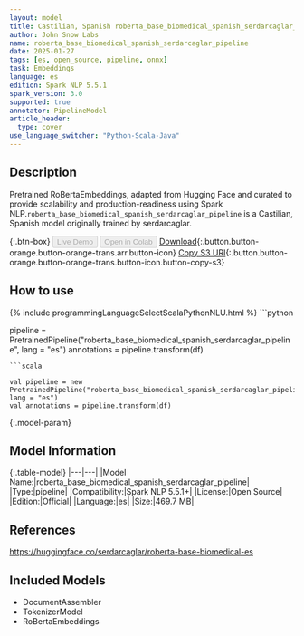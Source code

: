 ```yaml
---
layout: model
title: Castilian, Spanish roberta_base_biomedical_spanish_serdarcaglar_pipeline pipeline RoBertaEmbeddings from serdarcaglar
author: John Snow Labs
name: roberta_base_biomedical_spanish_serdarcaglar_pipeline
date: 2025-01-27
tags: [es, open_source, pipeline, onnx]
task: Embeddings
language: es
edition: Spark NLP 5.5.1
spark_version: 3.0
supported: true
annotator: PipelineModel
article_header:
  type: cover
use_language_switcher: "Python-Scala-Java"
---
```


## Description

Pretrained RoBertaEmbeddings, adapted from Hugging Face and curated to provide scalability and production-readiness using Spark NLP.`roberta_base_biomedical_spanish_serdarcaglar_pipeline` is a Castilian, Spanish model originally trained by serdarcaglar.

{:.btn-box}
<button class="button button-orange" disabled>Live Demo</button>
<button class="button button-orange" disabled>Open in Colab</button>
[Download](https://s3.amazonaws.com/auxdata.johnsnowlabs.com/public/models/roberta_base_biomedical_spanish_serdarcaglar_pipeline_es_5.5.1_3.0_1738019564415.zip){:.button.button-orange.button-orange-trans.arr.button-icon}
[Copy S3 URI](s3://auxdata.johnsnowlabs.com/public/models/roberta_base_biomedical_spanish_serdarcaglar_pipeline_es_5.5.1_3.0_1738019564415.zip){:.button.button-orange.button-orange-trans.button-icon.button-copy-s3}

## How to use



<div class="tabs-box" markdown="1">
{% include programmingLanguageSelectScalaPythonNLU.html %}
```python

pipeline = PretrainedPipeline("roberta_base_biomedical_spanish_serdarcaglar_pipeline", lang = "es")
annotations =  pipeline.transform(df)   

```
```scala

val pipeline = new PretrainedPipeline("roberta_base_biomedical_spanish_serdarcaglar_pipeline", lang = "es")
val annotations = pipeline.transform(df)

```
</div>

{:.model-param}
## Model Information

{:.table-model}
|---|---|
|Model Name:|roberta_base_biomedical_spanish_serdarcaglar_pipeline|
|Type:|pipeline|
|Compatibility:|Spark NLP 5.5.1+|
|License:|Open Source|
|Edition:|Official|
|Language:|es|
|Size:|469.7 MB|

## References

https://huggingface.co/serdarcaglar/roberta-base-biomedical-es

## Included Models

- DocumentAssembler
- TokenizerModel
- RoBertaEmbeddings